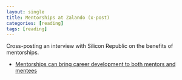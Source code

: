 ```yaml
---
layout: single
title: Mentorships at Zalando (x-post)
categories: [reading]
tags: [reading]
---
```


Cross-posting an interview with Silicon Republic on the benefits of mentorships.

 - [Mentorships can bring career development to both mentors and mentees](https://www.siliconrepublic.com/careers/mentorship-career-development-zalando)
